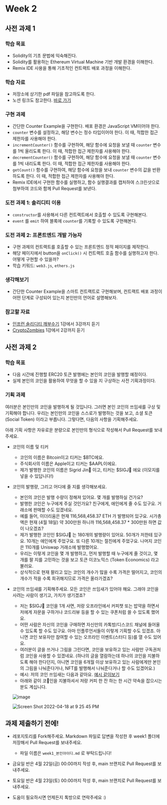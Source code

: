 # Week 2

## 사전 과제 1

### 학습 목표

* Solidity의 기초 문법에 익숙해진다.
* Solidity를 활용하는 Ethereum Virtual Machine 기반 개발 환경을 이해한다.
* Remix IDE 사용을 통해 기초적인 컨트랙트 배포 과정을 이해한다.

### 학습 자료

* 저장소에 상기한 pdf 파일을 참고하도록 한다.
* 노션 링크도 참고한다. [바로 가기](https://www.notion.so/jypthemiracle/7b173c3376a7492c97545ed31d09e4d3)

### 구현 과제

* 간단한 Counter Example을 구현한다. 배포 환경은 JavaScript VM이어야 한다.
* `counter` 변수를 설정하고, 해당 변수는 정수 타입이어야 한다. 이 때, 적합한 접근 제한자를 사용해야 한다.
* `incrementCounter()` 함수를 구현하여, 해당 함수에 요청을 보낼 때 `counter` 변수를 1씩 올리도록 한다. 이 때, 적합한 접근 제한자를 사용해야 한다.
* `decrementCounter()` 함수를 구현하여, 해당 함수에 요청을 보낼 때 `counter` 변수를 1씩 내리도록 한다. 이 때, 적합한 접근 제한자를 사용해야 한다.
* `getCount()` 함수를 구현하여, 해당 함수에 요청을 보내 `counter` 변수의 값을 반환하도록 한다. 이 때, 적합한 접근 제한자를 사용해야 한다. 
* Remix IDE에서 구현한 함수를 실행하고, 함수 실행결과를 캡처하여 스크린샷으로 첨부하여 코드와 함께 Pull Request를 보낸다.

### 도전 과제 1: 솔리디티 이용

* `constructor`를 사용해서 다른 컨트랙트에서 호출할 수 있도록 구현해본다.
* `event` 를 `emit` 하여 블록에 `counter`를 기록할 수 있도록 구현해본다.

### 도전 과제 2: 프론트엔드 개발 가능자

* 구현 과제의 컨트랙트를 호출할 수 있는 프론트엔드 정적 페이지를 제작한다.
* 해당 페이지에서 button을 `onClick()` 시 컨트랙트 호출 함수를 실행하고자 한다. 어떻게 구현할 수 있을까?
* 학습 키워드: `web3.js`, `ethers.js`

### 생각해보기

* 간단한 Counter Example을 스마트 컨트랙트로 구현해보며, 컨트랙트 배포 과정이 어떤 단계로 구성되어 있는지 본인만의 언어로 설명해보자.

### 참고할 자료

* [인프런 솔리디티 깨부수기](https://www.inflearn.com/course/%EC%86%94%EB%A6%AC%EB%94%94%ED%8B%B0-%EC%8A%A4%EB%A7%88%ED%8A%B8-%EC%BB%A8%ED%8A%B8%EB%9E%99) 1강에서 3강까지 듣기
* [CryptoZombies](https://cryptozombies.io/ko/) 1강에서 2강까지 듣기

## 사전 과제 2

### 학습 목표

* 다음 시간에 진행할 ERC20 토큰 발행에는 본인의 코인을 발행할 예정이다.
* 실제 본인의 코인을 활용하여 무엇을 할 수 있을 지 구상하는 사전 기획과정이다.

### 기획 과제

여러분은 본인만의 코인을 발행하게 될 것입니다. 그러면 본인 코인의 쓰임새를 구상 및 기획해야 합니다. 우리는 본인만의 코인을 스스로가 발행하는 것을 보고, 소셜 토큰(Social Token) 이라고 부릅니다. 그렇다면, 다음의 사항을 기획해주세요.

아래 기획 사항은 자유로운 분량으로 본인만의 형식으로 작성해서 Pull Request를 보내주세요.

* 코인의 이름 및 티커
  * 코인의 이름은 Bitcoin이고 티커는 $BTC에요.
  * 주식회사의 이름은 Apple이고 티커는 $AAPL이에요.
  * 제가 발행한 코인의 이름은 Sigrid Jin👩 이고, 티커는 $SIGJ👩 에요 (이모지를 넣을 수 있답니다!)

* 코인의 발행량, 그리고 어디에 줄 지를 생각해보세요.

  * 본인의 코인은 발행 수량이 정해져 있어요. 몇 개를 발행하실 건가요?
  * 발행한 코인은 누구에게 주실 것인가요? 친구에게, 애인에게 줄 수도 있구요. 거래소에 판매할 수도 있겠네요.
  * 예를 들어, 이더리움은 현재 116,568,458.37 ETH 가 발행되어 있구요. 시가총액은 현재 (4월 18일) 약 300만원 하니까 116,568,458.37 * 300만원 하면 값이 나오겠죠?
  * 제가 발행한 코인인 $SIGJ👩 는 180개의 발행량이 있어요. 50개가 저한테 있구요. 10개는 애인에게 주었구요. 또 다른 10개는 절친에게 주었구요. 나머지 코인은 110개를 Uniswap 거래소에 발행했어요.
  * 우리는 이렇게 코인을 몇 개 발행하고, 먼저 발행할 때 누구에게 줄 것이고, 몇 개를 팔 지를 고민하는 것을 보고 토큰 이코노믹스 (Token Economics) 라고 불러요.
  * 상식적으로 현재 팔리고 있는 코인의 개수가 많을 수록 가격은 떨어지고, 코인의 개수가 적을 수록 희귀해지므로 가격은 올라가겠죠?

* 코인의 쓰임새를 기획해주세요. 모든 코인은 쓰임새가 있어야 해요. 그래야 코인을 사려는 사람이 생기고, 가치가 생기겠죠?

  * 저는 $SIGJ👩 코인을 1개 사면, 저랑 오프라인에서 커피챗 또는 밥약을 하면서 저에게 자문을 구하거나 코드리뷰 등을 할 수 있는 쿠폰처럼 쓸 수 있도록 했어요.
  * 어떤 사람은 자신의 코인을 구매하면 자신만의 카톡방/디스코드 채널에 들어올 수 있도록 할 수도 있구요. 아마 인플루언서들이 이렇게 기획할 수도 있겠죠. 아니면 코인 보유자만 참여할 수 있는 오프라인 이벤트(스터디 등)를 열 수도 있어요.
  * 여러분이 글을 쓰거나 그림을 그린다면, 코인을 보유하고 있는 사람만 구독권처럼 코인을 사용할 수 있겠네요. (하나의 글을 열람하는데 하나의 코인을 지불하도록 해야 한다던지, 아니면 코인을 6개월 이상 보유하고 있는 사람에게만 본인의 그림을 나눠준다거나, NFT를 발행해서 나눠준다거나 할 수도 있겠어요.)
  * 예시: 저의 코인 쓰임새는 다음과 같아요. [예시 같이보기](https://www.notion.so/jypthemiracle/Talk-with-SIGJ-v1-c28a98f0f7954273822c6deae57cf26e)
  * 아래와 같이 코인을 지불하셔서 저랑 커피 한 잔 하는 한 시간 약속을 잡으시는 분도 계십니다.

  ![image](https://user-images.githubusercontent.com/41055141/163807970-1eb13a30-1853-44cd-b217-b7ea822c8005.png)

  ![Screen Shot 2022-04-18 at 9 25 45 PM](https://user-images.githubusercontent.com/41055141/163808339-11189cd9-a5fa-4ca0-ae9c-5cf01a3dd134.png)

## 과제 제출하기 전에!

* 레포지토리를 Fork해주세요. Markdown 파일로 답변을 작성한 후 week1 폴더에 저장해서 Pull Request를 보내주세요.
  * 파일 이름은 ```week1_본인아이디.md``` 로 부탁드립니다!

* 금요일 반은 4월 22일(금) 00:00까지 작성 후, main 브랜치로 Pull Request를 보내주세요.
* 토요일 반은 4월 23일(토) 00:00까지 작성 후, main 브랜치로 Pull Request를 보내주세요.
* 도움이 필요하시면 언제든지 톡방으로 연락주세요 :)